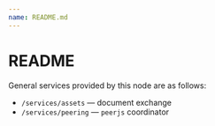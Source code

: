 ```yaml
---
name: README.md
---
```

# README
General services provided by this node are as follows:

- `/services/assets` — document exchange
- `/services/peering` — `peerjs` coordinator
